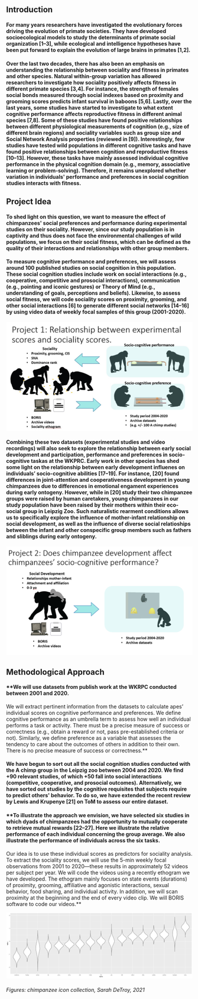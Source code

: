 ## Introduction

#### **For many years researchers have investigated the evolutionary forces driving the evolution of primate societies. They have developed socioecological models to study the determinants of primate social organization [1–3], while ecological and intelligence hypotheses have been put forward to explain the evolution of large brains in primates [1,2].** 

#### **Over the last two decades, there has also been an emphasis on understanding the relationship between sociality and fitness in primates and other species. Natural within-group variation has allowed researchers to investigate how sociality positively affects fitness in different primate species [3,4]. For instance, the strength of females social bonds measured through social indexes based on proximity and grooming scores predicts infant survival in baboons [5,6]. Lastly, over the last years, some studies have started to investigate to what extent cognitive performance affects reproductive fitness in different animal species [7,8]. Some of these studies have found positive relationships between different physiological measurements of cognition (e.g., size of different brain regions) and sociality variables such as group size and Social Network Analysis properties (reviewed in [9]). Interestingly, few studies have tested wild populations in different cognitive tasks and have found positive relationships between cognition and reproductive fitness [10–13]. However, these tasks have mainly assessed individual cognitive performance in the physical cognition domain (e.g., memory, associative learning or problem-solving). Therefore, it remains unexplored whether variation in individuals' performance and preferences in social cognition studies interacts with fitness.**

## Project Idea

#### **To shed light on this question, we want to measure the effect of chimpanzees' social preferences and performance during experimental studies on their sociality. However, since our study population is in captivity and thus does not face the environmental challenges of wild populations, we focus on their social fitness, which can be defined as the quality of their interactions and relationships with other group members.** 

#### **To measure cognitive performance and preferences, we will assess around 100 published studies on social cognition in this population. These social cognition studies include work on social interactions (e.g., cooperative, competitive and prosocial interactions), communication (e.g., pointing and iconic gestures) or Theory of Mind (e.g., understanding of goals, perceptions and beliefs). Likewise, to assess social fitness, we will code sociality scores on proximity, grooming, and other social interactions [6] to generate different social networks [14–16] by using video data of weekly focal samples of this group (2001-2020).**

![alt text](https://raw.githubusercontent.com/ccp-eva/EVApeCognition.github.io/gh-pages/PI1.jpg "Project Idea 1")

#### **Combining these two datasets (experimental studies and video recordings) will also seek to explore the relationship between early social development and participation, performance and preferences in socio-cognitive taskas at the WKPRC. Early work in other species has shed some light on the relationship between early development influenes on individuals’ socio-cognitive abilities  [17–19]. For instance, [20] found differences in joint-attention and cooperativeness development in young chimpanzees due to differences in emotional engament experiences during early ontogeny. However, while in [20] study their two chimpanzee groups were raised by human caretakers, young chimpanzees in our study population have been raised by their mothers within their eco-social group in Leipzig Zoo. Such naturalistic rearment conditions allows us to specifically explore the influence of mother-infant relationship on social development, as well as the influence of diverse social relatioships between the infant and other conspecific group members such as fathers and sliblings during early ontogeny.**

![alt text](https://raw.githubusercontent.com/ccp-eva/EVApeCognition.github.io/gh-pages/PI2.png "Project Idea 2") 

## Methodological Approach

#### **We will use datasets from publish work at the WKRPC conducted between 2001 and 2020. 
We will extract pertinent information from the datasets to calculate apes’ individual scores on cognitive performance and preferences.
We define cognitive performance as an umbrella term to assess how well an individual performs a task or activity. There must be a precise measure of success or correctness (e.g., obtain a reward or not, pass pre-established criteria or not). Similarly, we define preference as a variable that assesses the tendency to care about the outcomes of others in addition to their own. There is no precise measure of success or correctness.**

#### **We have begun to sort out all the social cognition studies conducted with the A chimp group in the Leipzig zoo between 2004 and 2020. We find +90 relevant studies, of which +50 fall into social interactions (competitive, cooperative, and prosocial outcomes). Alternatively, we have sorted out studies by the cognitive requisites that subjects require to predict others' behavior. To do so, we have extended the recent review by Lewis and Krupenye [21] on ToM to assess our entire dataset.**

#### **To illustrate the approach we envision, we have selected six studies in which dyads of chimpanzees had the opportunity to mutually cooperate to retrieve mutual rewards [22–27]. Here we illustrate the relative performance of each individual concerning the group average. We also illustrate the performance of individuals across the six tasks. 
Our idea is to use these individual scores as predictors for sociality analysis. To extract the sociality scores, we will use the 5-min weekly focal observations from 2001 to 2020—these results in approximately 52 videos per subject per year. We will code the videos using a recently ethogram we have developed. The ethogram mainly focuses on state events (durations) of proximity, grooming, affiliative and agonistic interactions, sexual behavior, food sharing, and individual activity. In addition, we will scan proximity at the beginning and the end of every video clip. We will BORIS software to code our videos.** 


![alt text](https://raw.githubusercontent.com/ccp-eva/EVApeCognition.github.io/gh-pages/individuals.png "Individual scores across 6 cooperative tasks")

###### Figures: chimpanzee icon collection, Sarah DeTroy, 2021

